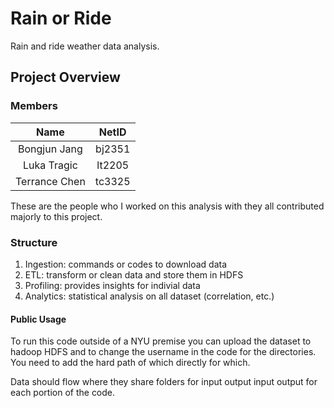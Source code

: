 # Rain or Ride
Rain and ride weather data analysis.

## Project Overview

### Members

|     Name      | NetID  |
| :-----------: | :----: |
| Bongjun Jang  | bj2351 |
|  Luka Tragic  | lt2205 |
| Terrance Chen | tc3325 |

These are the people who I worked on this analysis with they all contributed majorly to this project.

### Structure

1. Ingestion: commands or codes to download data
2. ETL: transform or clean data and store them in HDFS
3. Profiling: provides insights for indivial data
4. Analytics: statistical analysis on all dataset (correlation, etc.)

#### Public Usage
To run this code outside of a NYU premise you can upload the dataset to hadoop HDFS and to change the username in the code for the directories. You need to add the hard path of which directly for which. 

Data should flow where they share folders for input output input output for each portion of the code.


